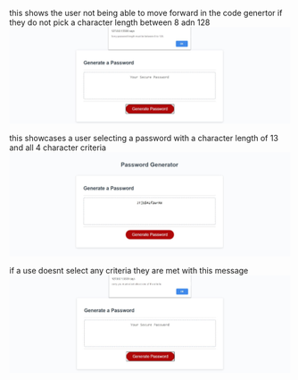 this shows the user not being able to move forward in the code genertor if they do not pick a character length between 8 adn 128
![](Readmefile/psg_1.JPG)

this showcases a user selecting a password with a character length of 13 and all 4 character criteria
![](Readmefile/psg_2.JPG)

if a use doesnt select any criteria they are met with this message
![](Readmefile/psg_3.JPG)
